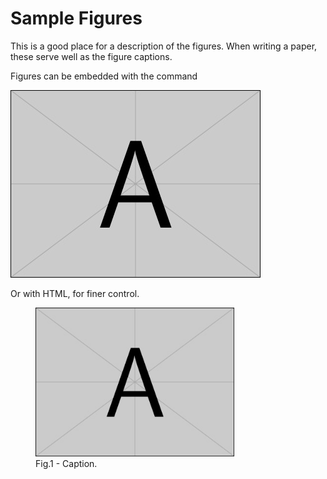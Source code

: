 # Sample Figures

This is a good place for a description of the figures. When writing a paper, these serve well as the figure captions.

Figures can be embedded with the command 

![Caption](example-image-a.jpg "Example Image Alt")

Or with HTML, for finer control.

<figure>
    <img src="example-image-a.jpg" alt="Example Image Alt"
        title="An Example Image" width="75%" height="75%" />
    <figcaption>Fig.1 - Caption.</figcaption>
</figure>